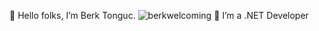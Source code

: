 👋 Hello folks, I’m Berk Tonguc.  ![berkwelcoming](https://user-images.githubusercontent.com/102914036/161740505-c0ff6a3d-066d-470e-9ddb-9f95b0d70fa7.gif)  👀 I’m a .NET Developer  




